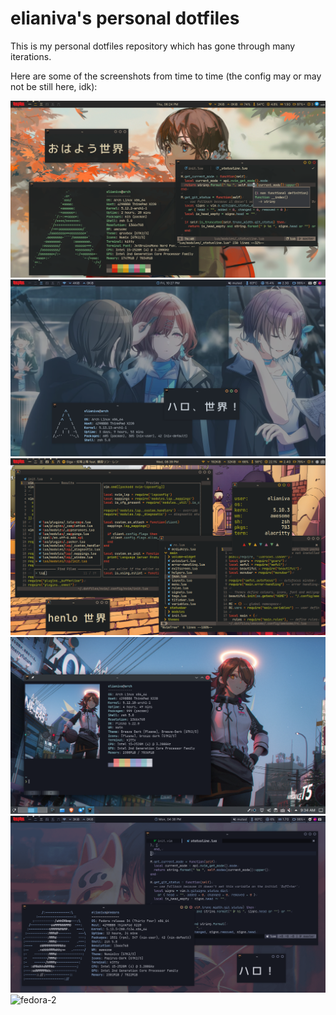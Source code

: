 # elianiva's personal dotfiles

This is my personal dotfiles repository which has gone through many iterations.

Here are some of the screenshots from time to time (the config may or may not be still here, idk):

![arch](./screenshots/preview-arch.png)
![arch-new](./screenshots/preview-arch-new.png)
![old](./screenshots/preview-old.png)
![plasma](./screenshots/preview-plasma.png)
![fedora](./screenshots/preview-fedora.png)
![fedora-2](https://github.com/user-attachments/assets/ce263afd-1986-4c55-93a8-10494302c464)
